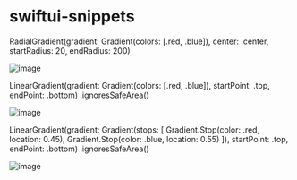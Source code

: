 # swiftui-snippets

RadialGradient(gradient: Gradient(colors: [.red, .blue]), center: .center, startRadius: 20, endRadius: 200)

![image](https://github.com/nmolkeri/swiftui-snippets/assets/10701840/8ee06c80-9f77-41c3-8ae7-d20052d837b2)

LinearGradient(gradient: Gradient(colors: [.red, .blue]),
                               startPoint: .top,
                               endPoint: .bottom)
                .ignoresSafeArea()

![image](https://github.com/nmolkeri/swiftui-snippets/assets/10701840/7a917887-932e-403f-9fa6-5831b85e487f)

LinearGradient(gradient: Gradient(stops: [
                        Gradient.Stop(color: .red, location: 0.45),
                        Gradient.Stop(color: .blue, location: 0.55)
                ]),
                               startPoint: .top,
                               endPoint: .bottom)
                .ignoresSafeArea()

![image](https://github.com/nmolkeri/swiftui-snippets/assets/10701840/999e2770-eb2f-4540-b102-c12b26b8f4c5)
